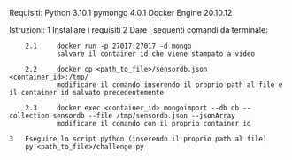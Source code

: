 Requisiti:
    Python                          3.10.1
    pymongo                         4.0.1
    Docker Engine                   20.10.12

Istruzioni:
    1    Installare i requisiti
    2    Dare i seguenti comandi da terminale:

        2.1     docker run -p 27017:27017 -d mongo
                salvare il container id che viene stampato a video
                                                                  
        2.2     docker cp <path_to_file>/sensordb.json <container_id>:/tmp/
                modificare il comando inserendo il proprio path al file e il container id salvato precedentemente

        2.3     docker exec <container_id> mongoimport --db db --collection sensordb --file /tmp/sensordb.json --jsonArray
                modificare il comando con il proprio container id

    3   Eseguire lo script python (inserendo il proprio path al file)
        py <path_to_file>/challenge.py